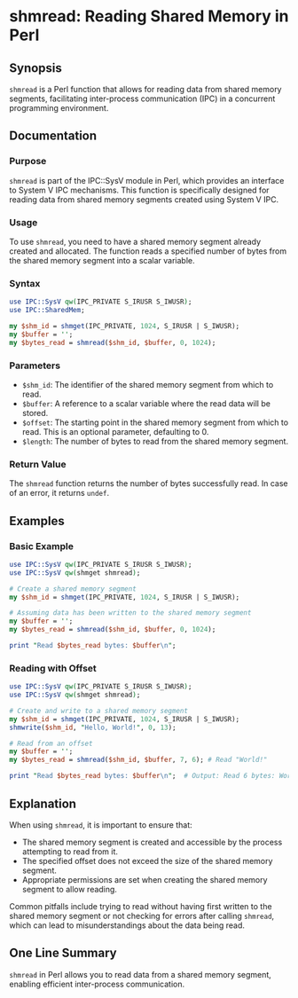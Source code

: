<!--
Meta Description: # shmread: Reading Shared Memory in Perl ## Synopsis `shmread` is a Perl function that allows for reading data from shared memory segments, facilitati...
Meta Keywords: shared, memory, read, shmread, segment
-->

# shmread: Reading Shared Memory in Perl

## Synopsis
`shmread` is a Perl function that allows for reading data from shared memory segments, facilitating inter-process communication (IPC) in a concurrent programming environment.

## Documentation
### Purpose
`shmread` is part of the IPC::SysV module in Perl, which provides an interface to System V IPC mechanisms. This function is specifically designed for reading data from shared memory segments created using System V IPC.

### Usage
To use `shmread`, you need to have a shared memory segment already created and allocated. The function reads a specified number of bytes from the shared memory segment into a scalar variable.

### Syntax
```perl
use IPC::SysV qw(IPC_PRIVATE S_IRUSR S_IWUSR);
use IPC::SharedMem;

my $shm_id = shmget(IPC_PRIVATE, 1024, S_IRUSR | S_IWUSR);
my $buffer = '';
my $bytes_read = shmread($shm_id, $buffer, 0, 1024);
```

### Parameters
- `$shm_id`: The identifier of the shared memory segment from which to read.
- `$buffer`: A reference to a scalar variable where the read data will be stored.
- `$offset`: The starting point in the shared memory segment from which to read. This is an optional parameter, defaulting to 0.
- `$length`: The number of bytes to read from the shared memory segment.

### Return Value
The `shmread` function returns the number of bytes successfully read. In case of an error, it returns `undef`.

## Examples
### Basic Example
```perl
use IPC::SysV qw(IPC_PRIVATE S_IRUSR S_IWUSR);
use IPC::SysV qw(shmget shmread);

# Create a shared memory segment
my $shm_id = shmget(IPC_PRIVATE, 1024, S_IRUSR | S_IWUSR);

# Assuming data has been written to the shared memory segment
my $buffer = '';
my $bytes_read = shmread($shm_id, $buffer, 0, 1024);

print "Read $bytes_read bytes: $buffer\n";
```

### Reading with Offset
```perl
use IPC::SysV qw(IPC_PRIVATE S_IRUSR S_IWUSR);
use IPC::SysV qw(shmget shmread);

# Create and write to a shared memory segment
my $shm_id = shmget(IPC_PRIVATE, 1024, S_IRUSR | S_IWUSR);
shmwrite($shm_id, "Hello, World!", 0, 13);

# Read from an offset
my $buffer = '';
my $bytes_read = shmread($shm_id, $buffer, 7, 6); # Read "World!"

print "Read $bytes_read bytes: $buffer\n";  # Output: Read 6 bytes: World!
```

## Explanation
When using `shmread`, it is important to ensure that:
- The shared memory segment is created and accessible by the process attempting to read from it.
- The specified offset does not exceed the size of the shared memory segment.
- Appropriate permissions are set when creating the shared memory segment to allow reading.

Common pitfalls include trying to read without having first written to the shared memory segment or not checking for errors after calling `shmread`, which can lead to misunderstandings about the data being read.

## One Line Summary
`shmread` in Perl allows you to read data from a shared memory segment, enabling efficient inter-process communication.